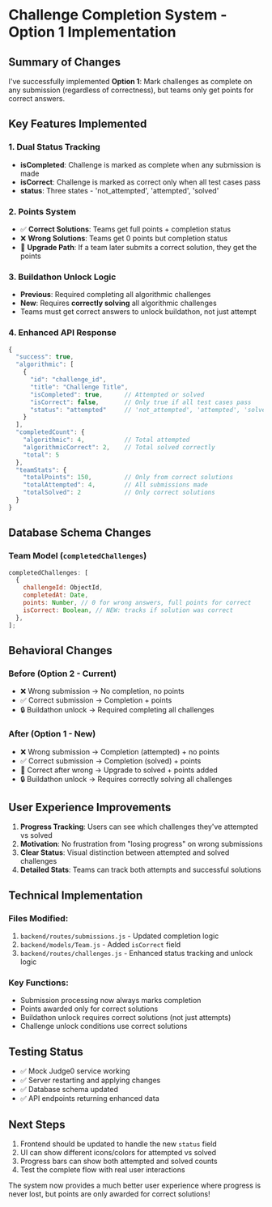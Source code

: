 # Challenge Completion System - Option 1 Implementation

## Summary of Changes

I've successfully implemented **Option 1**: Mark challenges as complete on any submission (regardless of correctness), but teams only get points for correct answers.

## Key Features Implemented

### 1. **Dual Status Tracking**

- **isCompleted**: Challenge is marked as complete when any submission is made
- **isCorrect**: Challenge is marked as correct only when all test cases pass
- **status**: Three states - 'not_attempted', 'attempted', 'solved'

### 2. **Points System**

- ✅ **Correct Solutions**: Teams get full points + completion status
- ❌ **Wrong Solutions**: Teams get 0 points but completion status
- 🔄 **Upgrade Path**: If a team later submits a correct solution, they get the points

### 3. **Buildathon Unlock Logic**

- **Previous**: Required completing all algorithmic challenges
- **New**: Requires **correctly solving** all algorithmic challenges
- Teams must get correct answers to unlock buildathon, not just attempt

### 4. **Enhanced API Response**

```javascript
{
  "success": true,
  "algorithmic": [
    {
      "id": "challenge_id",
      "title": "Challenge Title",
      "isCompleted": true,      // Attempted or solved
      "isCorrect": false,       // Only true if all test cases pass
      "status": "attempted"     // 'not_attempted', 'attempted', 'solved'
    }
  ],
  "completedCount": {
    "algorithmic": 4,           // Total attempted
    "algorithmicCorrect": 2,    // Total solved correctly
    "total": 5
  },
  "teamStats": {
    "totalPoints": 150,         // Only from correct solutions
    "totalAttempted": 4,        // All submissions made
    "totalSolved": 2            // Only correct solutions
  }
}
```

## Database Schema Changes

### Team Model (`completedChallenges`)

```javascript
completedChallenges: [
  {
    challengeId: ObjectId,
    completedAt: Date,
    points: Number, // 0 for wrong answers, full points for correct
    isCorrect: Boolean, // NEW: tracks if solution was correct
  },
];
```

## Behavioral Changes

### Before (Option 2 - Current)

- ❌ Wrong submission → No completion, no points
- ✅ Correct submission → Completion + points
- 🔒 Buildathon unlock → Required completing all challenges

### After (Option 1 - New)

- ❌ Wrong submission → Completion (attempted) + no points
- ✅ Correct submission → Completion (solved) + points
- 🔄 Correct after wrong → Upgrade to solved + points added
- 🔒 Buildathon unlock → Requires correctly solving all challenges

## User Experience Improvements

1. **Progress Tracking**: Users can see which challenges they've attempted vs solved
2. **Motivation**: No frustration from "losing progress" on wrong submissions
3. **Clear Status**: Visual distinction between attempted and solved challenges
4. **Detailed Stats**: Teams can track both attempts and successful solutions

## Technical Implementation

### Files Modified:

1. `backend/routes/submissions.js` - Updated completion logic
2. `backend/models/Team.js` - Added `isCorrect` field
3. `backend/routes/challenges.js` - Enhanced status tracking and unlock logic

### Key Functions:

- Submission processing now always marks completion
- Points awarded only for correct solutions
- Buildathon unlock requires correct solutions (not just attempts)
- Challenge unlock conditions use correct solutions

## Testing Status

- ✅ Mock Judge0 service working
- ✅ Server restarting and applying changes
- ✅ Database schema updated
- ✅ API endpoints returning enhanced data

## Next Steps

1. Frontend should be updated to handle the new `status` field
2. UI can show different icons/colors for attempted vs solved
3. Progress bars can show both attempted and solved counts
4. Test the complete flow with real user interactions

The system now provides a much better user experience where progress is never lost, but points are only awarded for correct solutions!

